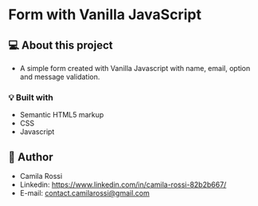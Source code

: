 # Form with Vanilla JavaScript

## :computer: About this project

- A simple form created with Vanilla Javascript with name, email, option and message validation.

### :bulb: Built with

- Semantic HTML5 markup
- CSS
- Javascript

## :raising_hand: Author
- Camila Rossi <br>
- Linkedin: https://www.linkedin.com/in/camila-rossi-82b2b667/ <br>
- E-mail: contact.camilarossi@gmail.com
